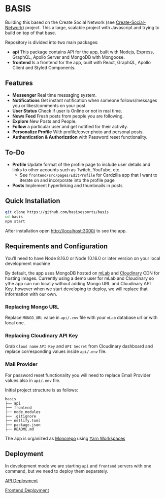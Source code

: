 # BASIS 

Building this based on the Create Social Network (see [Create-Social-Network](https://github.com/DimiMikadze/create-social-network/)) project. This a large, scalable project with Javascript and trying to build on top of that base.

Repository is divided into two main packages:

- **api** This package contains API for the app, built with Nodejs, Express, GraphQL, Apollo Server and MongoDB with Mongoose.
- **frontend** Is a frontend for the app, built with React, GraphQL, Apollo Client and Styled Components.

## Features

- **Messenger** Real time messaging system.
- **Notifications** Get instant notification when someone follows/messages you or likes/comments on your post.
- **User Status** Check if user is Online or not in real time.
- **News Feed** Fresh posts from people you are following.
- **Explore** New Posts and People.
- **Follow** a particular user and get notified for their activity.
- **Personalize Profile** With profile/cover photo and personal posts.
- **Authentication & Authorization** with Password reset functionality.

## To-Do

- **Profile** Update format of the profile page to include user details and links to other accounts such as Twitch, YouTube, etc.
  - See ```frontend/src/pages/EditProfile``` for Cardzilla app that I want to iterate on and incorporate into the profile page
- **Posts** Implement hyperlinking and thumbnails in posts

## Quick Installation

```sh
git clone https://github.com/basisesports/basis
cd basis
npm start
```

After installation open [http://localhost:3000/](http://localhost:3000/) to see the app.

## Requirements and Configuration

You’ll need to have Node 8.16.0 or Node 10.16.0 or later version on your local development machine

By default, the app uses MongoDB hosted on [mLab](https://mlab.com/) and [Cloudinary](https://cloudinary.com/) CDN for hosting images. Currently using a demo user for mLab and Cloudinary so ythe app can run locally without adding Mongo URL and Cloudinary API Key, however when we start developing to deploy, we will replace that information with our own.

### Replacing Mongo URL

Replace `MONGO_URL` value in `api/.env` file with your `mLab` database url or with local one.

### Replacing Cloudinary API Key

Grab `Cloud name` `API Key` and `API Secret` from Cloudinary dashboard and replace corresponding values inside `api/.env` file.

### Mail Provider

For password reset functionality you will need to replace Email Provider values also in `api/.env` file.



Initial project structure is as follows:

```
basis
├── api
├── frontend
├── node_modules
├── .gitignore
├── netlify.toml
├── package.json
├── README.md
```

The app is organized as [Monorepo](https://en.wikipedia.org/wiki/Monorepo) using [Yarn Workspaces](https://yarnpkg.com/lang/en/docs/workspaces/)

## Deployment

In development mode we are starting `api` and `frontend` servers with one command, but we need to deploy them separately.

[API Deployment](https://github.com/dimimikadze/create-social-network/tree/master/api#api-deployment-to-heroku)

[Frontend Deployment](https://github.com/dimimikadze/create-social-network/tree/master/frontend#frontend-deployment-to-netlify)
